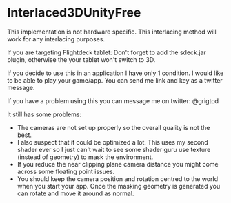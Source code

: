 # Interlaced3DUnityFree

This implementation is not hardware specific. This interlacing method will work for any interlacing purposes. 

If you are targeting Flightdeck tablet:
Don't forget to add the sdeck.jar plugin, otherwise the your tablet won't switch to 3D.

If you decide to use this in an application I have only 1 condition. I would like to be able to play your game/app. You can send me link and key as a twitter message.

If you have a problem using this you can message me on twitter: @grigtod

It still has some problems:
- The cameras are not set up properly so the overall quality is not the best.
- I also suspect that it could be optimized a lot. This uses my second shader ever so I just can't wait to see some shader guru use texture (instead of geometry) to mask the environment. 
- If you reduce the near clipping plane camera distance you might come across some floating point issues.
- You should keep the camera position and rotation centred to the world when you start your app. Once the masking geometry is generated you can rotate and move it around as normal.



